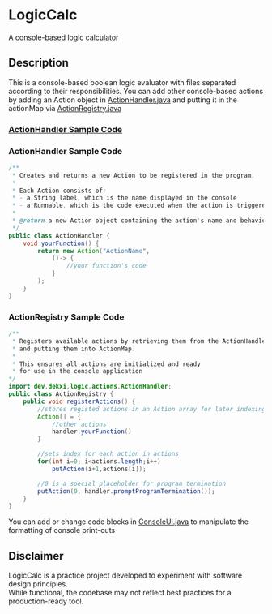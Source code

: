 # LogicCalc

A console-based logic calculator

## Description
This is a console-based boolean logic evaluator with files separated according
to their responsibilities. You can add other console-based actions by adding an Action object in
[ActionHandler.java](https://github.com/Dekxisosta/LogicEval/blob/main/src/dev/dekxi/logic/actions/ActionHandler.java) and putting it in 
the actionMap via [ActionRegistry.java](https://github.com/Dekxisosta/LogicEval/blob/main/src/dev/dekxi/logic/actions/ActionRegistry.java)

### [ActionHandler Sample Code](https://github.com/Dekxisosta/LogicEval/blob/main/src/dev/dekxi/logic/actions/ActionHandler.java)
### ActionHandler Sample Code
```java
/**
 * Creates and returns a new Action to be registered in the program.
 *
 * Each Action consists of:
 * - a String label, which is the name displayed in the console
 * - a Runnable, which is the code executed when the action is triggered
 *
 * @return a new Action object containing the action's name and behavior
 */
public class ActionHandler {
    void yourFunction() {
        return new Action("ActionName",
            ()-> {
                //your function's code
            }
        );
    }
}
```
### ActionRegistry Sample Code
```java
/**
 * Registers available actions by retrieving them from the ActionHandler
 * and putting them into ActionMap. 
 * 
 * This ensures all actions are initialized and ready 
 * for use in the console application
*/
import dev.dekxi.logic.actions.ActionHandler;
public class ActionRegistry {
    public void registerActions() {
        //stores registed actions in an Action array for later indexing
        Action[] = {
            //other actions
            handler.yourFunction()
        }

        //sets index for each action in actions
		for(int i=0; i<actions.length;i++)
			putAction(i+1,actions[i]);

		//0 is a special placeholder for program termination
		putAction(0, handler.promptProgramTermination());
    }
}
```

You can add or change code blocks in [ConsoleUI.java](https://github.com/Dekxisosta/LogicEval/blob/main/src/dev/dekxi/logic/ui/ConsoleUI.java) to 
manipulate the formatting of console print-outs

## Disclaimer
LogicCalc is a practice project developed to experiment with software design principles.  
While functional, the codebase may not reflect best practices for a production-ready tool.


